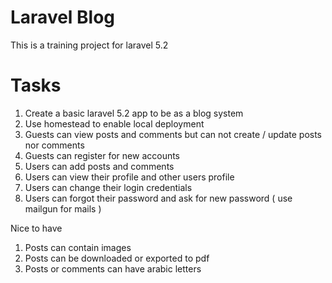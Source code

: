 # Laravel Blog

This is a training project for laravel 5.2

# Tasks 
1. Create a basic laravel 5.2 app to be as a blog system
2. Use homestead to enable local deployment
3. Guests can view posts and comments but can not create / update posts nor comments
4. Guests can register for new accounts 
5. Users can add posts and comments 
6. Users can view their profile and other users profile 
7. Users can change their login credentials 
8. Users can forgot their password and ask for new password ( use mailgun for mails ) 

Nice to have
1. Posts can contain images
2. Posts can be downloaded or exported to pdf 
3. Posts or comments can have arabic letters
